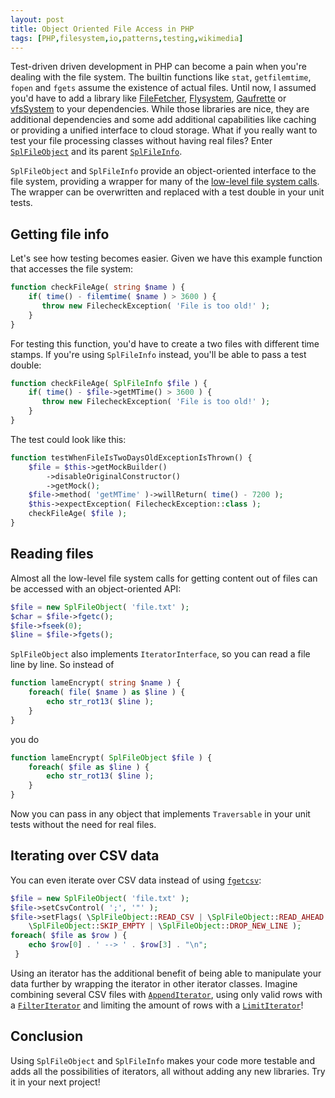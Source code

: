 ```yaml
---
layout: post
title: Object Oriented File Access in PHP
tags: [PHP,filesystem,io,patterns,testing,wikimedia]
---
```


Test-driven driven development in PHP can become a pain when you're dealing with the file system. The builtin functions like `stat`, `getfilemtime`, `fopen` and `fgets` assume the existence of actual files. Until now, I assumed you'd have to add a library like [FileFetcher](https://github.com/JeroenDeDauw/FileFetcher), [Flysystem](http://flysystem.thephpleague.com/), [Gaufrette](https://github.com/knplabs/Gaufrette) or [vfsSystem](http://vfs.bovigo.org) to your dependencies. While those libraries are nice, they are additional dependencies and some add additional capabilities like caching or providing a unified interface to cloud storage. What if you really want to test your file processing classes without having real files? Enter [`SplFileObject`](http://php.net/manual/en/class.splfileobject.php) and its parent [`SplFileInfo`](http://php.net/manual/en/class.splfileinfo.php).

`SplFileObject` and `SplFileInfo` provide an object-oriented interface to the file system, providing a wrapper for many of the [low-level file system calls](http://php.net/manual/en/ref.filesystem.php). The wrapper can be overwritten and replaced with a test double in your unit tests.

## Getting file info
Let's see how testing becomes easier. Given we have this example function that accesses the file system:

```php
function checkFileAge( string $name ) {
    if( time() - filemtime( $name ) > 3600 ) {
       throw new FilecheckException( 'File is too old!' );
    }
}
```

For testing this function, you'd have to create a two files with different time stamps. If you're using `SplFileInfo`  instead, you'll be able to pass a test double:

```php
function checkFileAge( SplFileInfo $file ) {
    if( time() - $file->getMTime() > 3600 ) {
       throw new FilecheckException( 'File is too old!' );
    }
}
```

The test could look like this:

```php
function testWhenFileIsTwoDaysOldExceptionIsThrown() {
    $file = $this->getMockBuilder()
        ->disableOriginalConstructor()
        ->getMock();
    $file->method( 'getMTime' )->willReturn( time() - 7200 );
    $this->expectException( FilecheckException::class );
    checkFileAge( $file );
}
```

## Reading files
Almost all the low-level file system calls for getting content out of files can be accessed with an object-oriented API:

```php
$file = new SplFileObject( 'file.txt' );
$char = $file->fgetc();
$file->fseek(0);
$line = $file->fgets();
```

`SplFileObject` also implements `IteratorInterface`, so you can read a file line by line. So instead of

```php
function lameEncrypt( string $name ) {
    foreach( file( $name ) as $line ) {
        echo str_rot13( $line );
    }
}
```

you do

```php
function lameEncrypt( SplFileObject $file ) {
    foreach( $file as $line ) {
        echo str_rot13( $line );
    }
}
```

Now you can pass in any object that implements `Traversable` in your unit tests without the need for real files.

## Iterating over CSV data
You can even iterate over CSV data instead of using [`fgetcsv`](http://php.net/manual/en/function.fgetcsv.php):

```php
$file = new SplFileObject( 'file.txt' );
$file->setCsvControl( ';', '"' );
$file->setFlags( \SplFileObject::READ_CSV | \SplFileObject::READ_AHEAD |
    \SplFileObject::SKIP_EMPTY | \SplFileObject::DROP_NEW_LINE );
foreach( $file as $row ) {
    echo $row[0] . ' --> ' . $row[3] . "\n";
 }
```

Using an iterator has the additional benefit of being able to manipulate your data further by wrapping the iterator in other iterator classes. Imagine combining several CSV files with [`AppendIterator`](http://php.net/manual/en/class.appenditerator.php), using only valid rows with a  [`FilterIterator`](http://php.net/manual/en/class.filteriterator.php) and limiting the amount of rows with a [`LimitIterator`](http://php.net/manual/en/class.limititerator.php)!

## Conclusion
Using `SplFileObject` and  `SplFileInfo` makes your code more testable and adds all the possibilities of iterators, all without adding any new libraries. Try it in your next project!
